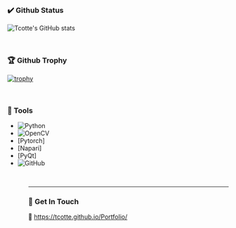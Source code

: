<!-- ### Hi there 👋 -->

<!--
**tcotte/tcotte** is a ✨ _special_ ✨ repository because its `README.md` (this file) appears on your GitHub profile.

Here are some ideas to get you started:

- 🔭 I’m currently working on ...
- 🌱 I’m currently learning ...
- 👯 I’m looking to collaborate on ...
- 🤔 I’m looking for help with ...
- 💬 Ask me about ...
- 📫 How to reach me: ...
- 😄 Pronouns: ...
- ⚡ Fun fact: ...
-->

### ✔️ Github Status

![Tcotte's GitHub stats](https://github-readme-stats.vercel.app/api?username=tcotte&show_icons=true&theme=merko) 

<br/>

 ### 🏆 Github Trophy
[![trophy](https://github-profile-trophy.vercel.app/?username=tcotte&row=1&column=3&theme=onedark)](https://github.com/tcotte/github-profile-trophy)

<br/>

 ### 🔨 Tools
<ul>
<li><img src="https://camo.githubusercontent.com/fec461a70436d2fe60330bad2204fd320557bdf21ac9877d6b3c04155c859a8b/68747470733a2f2f696d672e736869656c64732e696f2f62616467652f2d507974686f6e2d626c61636b3f7374796c653d666c6174266c6f676f3d707974686f6e266c696e6b3d68747470733a2f2f6769746875622e636f6d2f73696575776531" alt="Python" data-canonical-src="https://img.shields.io/badge/-Python-black?style=flat&amp;logo=python&amp;link=https://github.com/sieuwe1" style="max-width: 100%;"></li>
<li><img src="https://camo.githubusercontent.com/b59530b8d0f44ec6602f42c02c7f26443b3179db094d469fe1af7630141e95b2/68747470733a2f2f696d672e736869656c64732e696f2f62616467652f2d4f70656e43562d626c75653f7374796c653d666c6174266c6f676f3d6f70656e6376266c696e6b3d68747470733a2f2f6769746875622e636f6d2f73696575776531" alt="OpenCV" data-canonical-src="https://img.shields.io/badge/-OpenCV-blue?style=flat&amp;logo=opencv&amp;link=https://github.com/sieuwe1" style="max-width: 100%;"> </li>
<li>[Pytorch]</li> 
<li>[Napari]</li> 
<li>[PyQt]</li>
<li><img src="https://camo.githubusercontent.com/cb027c2f8d6816c604ada33a444e87c3af78568bf0c58ab6e58832fe4bec7c40/68747470733a2f2f696d672e736869656c64732e696f2f62616467652f2d4769744875622d3138313731373f7374796c653d666c6174266c6f676f3d676974687562266c696e6b3d68747470733a2f2f6769746875622e636f6d2f73696575776531" alt="GitHub" data-canonical-src="https://img.shields.io/badge/-GitHub-181717?style=flat&amp;logo=github&amp;link=https://github.com/sieuwe1" style="max-width: 100%;"></li>
<ul/>

<br/>
 <hr/>

 ### 💬 Get In Touch
 🚀 https://tcotte.github.io/Portfolio/
